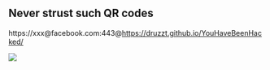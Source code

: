 ## Never strust such QR codes
https://xxx\@facebook.com:443@https://druzzt.github.io/YouHaveBeenHacked/

<img src="https://druzzt.github.io/YouHaveBeenHacked/malicious-qrcode.svg">


